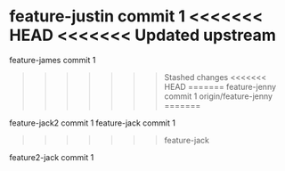 feature-justin commit 1
<<<<<<< HEAD
<<<<<<< Updated upstream
=======
feature-james commit 1
>>>>>>> Stashed changes
<<<<<<< HEAD
=======
feature-jenny commit 1
>>>>>>> origin/feature-jenny
=======


feature-jack2 commit 1
feature-jack commit 1
>>>>>>> feature-jack

feature2-jack commit 1
